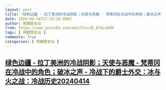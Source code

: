 ```yaml
---
layout: post
title: "绿色边疆 - 拉丁美洲的冷战阴影；天使与恶魔 - 梵蒂冈在冷战中的角色；破冰之声 - 冷战下的爵士外交：冰与火之战：冷战历史20240414"
date: 2024-04-14T17:15:20.000Z
author: 明鏡歷史台
from: https://www.youtube.com/watch?v=JB_6fdvv8d0
tags: [ 明鏡歷史台 ]
comments: True
categories: [ 明鏡歷史台 ]
---
```

<!--1713114920000-->
[绿色边疆 - 拉丁美洲的冷战阴影；天使与恶魔 - 梵蒂冈在冷战中的角色；破冰之声 - 冷战下的爵士外交：冰与火之战：冷战历史20240414](https://www.youtube.com/watch?v=JB_6fdvv8d0)
------

<div>

</div>
